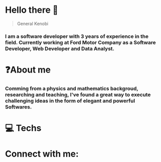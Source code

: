 # Hello there 👋
> General Kenobi

### I am a software developer with 3 years of experience in the field. Currently working at Ford Motor Company as a Software Developer, Web Developer and Data Analyst.


# ❓About me
### Comming from a physics and mathematics backgroud, researching and teaching, I've found a great way to execute challenging ideas in the form of elegant and powerful Softwares.

# 💻 Techs



# Connect with me:

